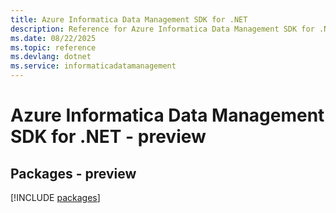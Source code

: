 ```yaml
---
title: Azure Informatica Data Management SDK for .NET
description: Reference for Azure Informatica Data Management SDK for .NET
ms.date: 08/22/2025
ms.topic: reference
ms.devlang: dotnet
ms.service: informaticadatamanagement
---
```

# Azure Informatica Data Management SDK for .NET - preview
## Packages - preview
[!INCLUDE [packages](informatica-data-management-index.md)]